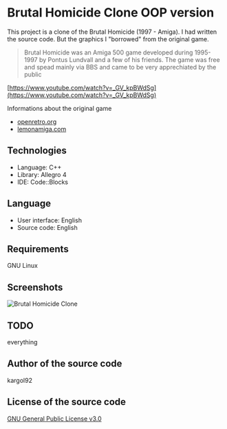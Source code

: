 Brutal Homicide Clone OOP version
=================================
This project is a clone of the Brutal Homicide (1997 - Amiga). I had written the source code. But the graphics I "borrowed" from the original game.

> Brutal Homicide was an Amiga 500 game developed during 1995-1997 by Pontus Lundvall and a few of his friends. The game was free and spead mainly via BBS and came to be very apprechiated by the public

[https://www.youtube.com/watch?v=_GV_kpBWdSg](https://www.youtube.com/watch?v=_GV_kpBWdSg)

Informations about the original game
* [openretro.org](https://openretro.org/game/62446dd9-123d-5fc3-837e-d812320ef397)
* [lemonamiga.com](http://www.lemonamiga.com/?game_id=2628)

Technologies
------------
* Language: C++
* Library: Allegro 4
* IDE: Code::Blocks

Language
--------
* User interface: English
* Source code: English

Requirements
------------
GNU Linux

Screenshots
-----------
![Brutal Homicide Clone](http://karol-kiersnowski.prv.pl/img/projects/brutal-homicide.png)

TODO
----
everything

Author of the source code
------
kargol92

License of the source code
-------
[GNU General Public License v3.0](https://github.com/kargol92/football-manager-cli/blob/master/LICENSE)
